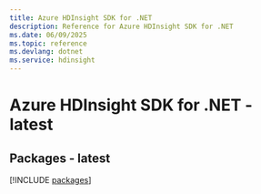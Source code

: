 ```yaml
---
title: Azure HDInsight SDK for .NET
description: Reference for Azure HDInsight SDK for .NET
ms.date: 06/09/2025
ms.topic: reference
ms.devlang: dotnet
ms.service: hdinsight
---
```

# Azure HDInsight SDK for .NET - latest
## Packages - latest
[!INCLUDE [packages](hdinsight-index.md)]